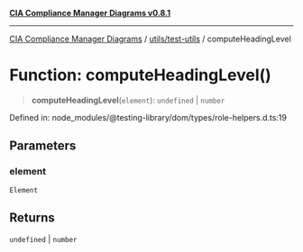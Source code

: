 [**CIA Compliance Manager Diagrams v0.8.1**](../../../README.md)

***

[CIA Compliance Manager Diagrams](../../../modules.md) / [utils/test-utils](../README.md) / computeHeadingLevel

# Function: computeHeadingLevel()

> **computeHeadingLevel**(`element`): `undefined` \| `number`

Defined in: node\_modules/@testing-library/dom/types/role-helpers.d.ts:19

## Parameters

### element

`Element`

## Returns

`undefined` \| `number`
